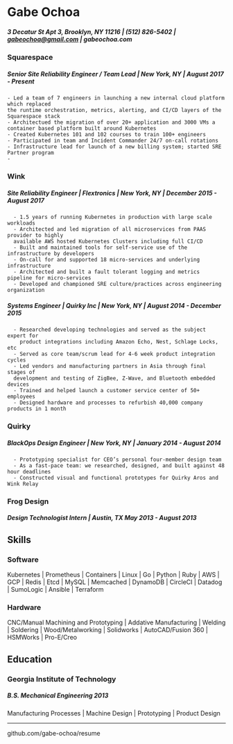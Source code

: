 # Gabe Ochoa
##### 3 Decatur St Apt 3, Brooklyn, NY 11216 | (512) 826-5402 | gabeochoa@gmail.com | gabeochoa.com

### Squarespace 
##### Senior Site Reliability Engineer / Team Lead | New York, NY | August 2017 - Present 
```
- Led a team of 7 engineers in launching a new internal cloud platform which replaced 
the runtime orchestration, metrics, alerting, and CI/CD layers of the Squarespace stack
- Architectued the migration of over 20+ application and 3000 VMs a container based platform built around Kubernetes
- Created Kubernetes 101 and 102 courses to train 100+ engineers
- Participated in team and Incident Commander 24/7 on-call rotations
- Infrastructure lead for launch of a new billing system; started SRE Partner program
- 
```

### Wink
##### Site Reliability Engineer | Flextronics | New York, NY | December 2015 - August 2017 

```
  - 1.5 years of running Kubernetes in production with large scale workloads
  - Architected and led migration of all microservices from PAAS provider to highly
  available AWS hosted Kubernetes Clusters including full CI/CD
  - Built and maintained tools for self-service use of the infrastructure by developers
  - On-call for and supported 18 micro-services and underlying infrastructure
  - Architected and built a fault tolerant logging and metrics pipeline for micro-services 
  - Developed and championed SRE culture/practices across engineering organization
```

##### Systems Engineer | Quirky Inc | New York, NY | August 2014 - December 2015 
```
  - Researched developing technologies and served as the subject expert for 
    product integrations including Amazon Echo, Nest, Schlage Locks, etc 
  - Served as core team/scrum lead for 4-6 week product integration cycles
  - Led vendors and manufacturing partners in Asia through final stages of
  development and testing of ZigBee, Z-Wave, and Bluetooth embedded devices
  - Trained and helped launch a customer service center of 50+ employees
  - Designed hardware and processes to refurbish 40,000 company products in 1 month
```

### Quirky 
##### BlackOps Design Engineer | New York, NY | January 2014 - August 2014 
```
  - Prototyping specialist for CEO’s personal four-member design team
  - As a fast-pace team: we researched, designed, and built against 48 hour deadlines
  - Constructed visual and functional prototypes for Quirky Aros and Wink Relay
```

### Frog Design 
##### Design Technologist Intern | Austin, TX May 2013 - August 2013 

## Skills

### Software

Kubernetes | Prometheus | Containers | Linux | Go | Python | Ruby | AWS | GCP | Redis | Etcd | MySQL | Memcached | DynamoDB | CircleCI | Datadog | SumoLogic | Ansible | Terraform 

### Hardware

CNC/Manual Machining and Prototyping | Addative Manufacturing | Welding | Soldering | Wood/Metalworking | Solidworks | AutoCAD/Fusion 360 | HSMWorks | Pro-E/Creo

## Education

### Georgia Institute of Technology
##### B.S. Mechanical Engineering 2013 
Manufacturing Processes | Machine Design | Prototyping | Product Design

-----

github.com/gabe-ochoa/resume
